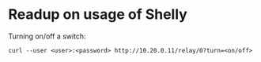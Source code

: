 # Readup on usage of Shelly

Turning on/off a switch:
```
curl --user <user>:<password> http://10.20.0.11/relay/0?turn=<on/off>
```